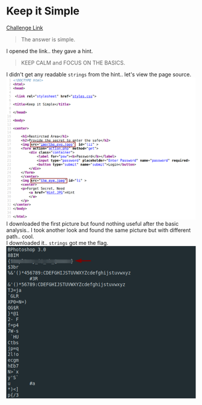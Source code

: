 **Keep it Simple**
===================  
[Challenge Link](http://35.225.187.108/Keep_it_Simple/)  

> The answer is simple.

I opened the link.. they gave a hint.  
> KEEP CALM and FOCUS ON THE BASICS.

I didn't get any readable `strings` from the hint.. let's view the page source.  
![](images/keep-it-simple.png)  
I downloaded the first picture but found nothing useful after the basic analysis.. I took another look and found the same picture but with different path.. cool.  
I downloaded it.. `strings` got me the flag.  
![](images/keep-it-simple2.png)  
